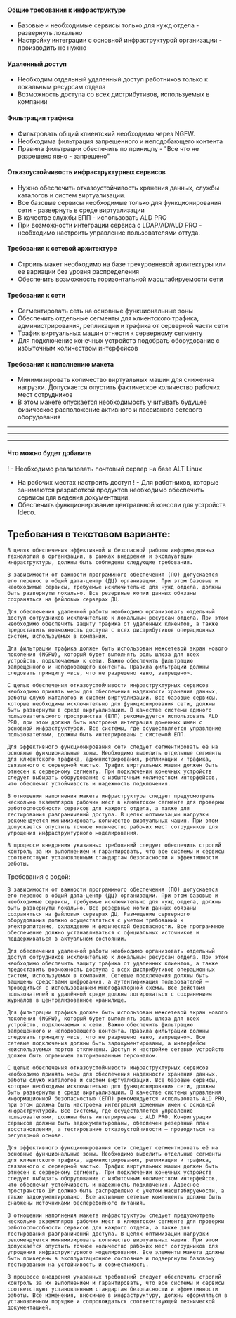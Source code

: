 #### Общие требования к инфраструктуре
 - Базовые и необходимые сервисы только для нужд отдела - развернуть локально
 - Настройку интеграции с основной инфраструктурой организации - производить не нужно

#### Удаленный доступ
 - Необходим отдельный удаленный доступ работников только к локальным ресурсам отдела
 - Возможность доступа со всех дистрибутивов, используемых в компании

#### Фильтрация трафика
 - Фильтровать общий клиентский необходимо через NGFW.
 - Необходима фильтрация запрещенного и неподобающего контента
 - Правила фильтрации обеспечить по приницпу - "Все что не разрешено явно - запрещено"

#### Отказоустойчивость инфраструктурных сервисов
 - Нужно обеспечить отказоустойчивость хранения данных, службы каталогов и систем виртуализации.
 - Все базовые сервисы необходимые только для функционирования сети - развернуть в среде виртуализации
 - В качестве службы ЕПП - использовать ALD PRO
 - При возможности интеграции сервиса с LDAP/AD/ALD PRO - необходимо настроить управление пользователями оттуда.

#### Требования к сетевой архитектуре
 - Строить макет необходимо на базе трехуровневой архитектуры или ее вариации без уровня распределения
 - Обеспечить возможность горизонтальной масштабируемости сети

#### Требования к сети
 - Сегментировать сеть на основные функциональные зоны
 - Обеспечить отдельные сегменты для клиентского трафика, администрирования, репликации и трафика от серверной части сети
 - Трафик виртуальных машин отнести к серверному сегменту
 - Для подключение конечных устройств подобрать оборудование с избыточным количеством интерфейсов

#### Требования к наполнению макета
 - Минимизировать количество виртуальных машин для снижения нагрузки. Допускается опустить фактическое количество рабочих мест сотрудников
 - В этом макете опускается необходимость учитывать будущее физическое расположение активного и пассивного сетевого оборудования

---
---
---

#### Что можно будет добавить
! - Необходимо реализовать почтовый сервер на базе ALT Linux
 - На рабочих местах настроить доступ 
! - Для работников, которые занимаются разработкой продуктов необходимо обеспечить сервисы для ведения документации.
 - Обеспечить функционирование центральной консоли для устройств Ideco.


## Требования в текстовом варианте:
```text
В целях обеспечения эффективной и безопасной работы информационных технологий в организации, в рамках внедрения и эксплуатации инфраструктуры, должны быть соблюдены следующие требования.

В зависимости от важности программного обеспечения (ПО) допускается его перенос в общий дата-центр (ДЦ) организации. При этом базовые и необходимые сервисы, требуемые исключительно для нужд отдела, должны быть развернуты локально. Все резервные копии данных обязаны сохраняться на файловых серверах ДЦ.

Для обеспечения удаленной работы необходимо организовать отдельный доступ сотрудников исключительно к локальным ресурсам отдела. При этом необходимо обеспечить защиту трафика от удаленных клиентов, а также предоставить возможность доступа с всех дистрибутивов операционных систем, используемых в компании.

Для фильтрации трафика должен быть использован межсетевой экран нового поколения (NGFW), который будет выполнять роль шлюза для всех устройств, подключаемых к сети. Важно обеспечить фильтрацию запрещенного и неподобающего контента. Правила фильтрации должны следовать принципу «все, что не разрешено явно, запрещено».

С целью обеспечения отказоустойчивости инфраструктурных сервисов необходимо принять меры для обеспечения надежности хранения данных, работы служб каталогов и систем виртуализации. Все базовые сервисы, которые необходимы исключительно для функционирования сети, должны быть развернуты в среде виртуализации. В качестве системы единого пользовательского пространства (ЕПП) рекомендуется использовать ALD PRO, при этом должна быть настроена интеграция доменных имен с основной инфраструктурой. Все системы, где осуществляется управление пользователями, должны быть интегрированы с системой ЕПП.

Для эффективного функционирования сети следует сегментировать её на основные функциональные зоны. Необходимо выделить отдельные сегменты для клиентского трафика, администрирования, репликации и трафика, связанного с серверной частью. Трафик виртуальных машин должен быть отнесен к серверному сегменту. При подключении конечных устройств следует выбирать оборудование с избыточным количеством интерфейсов, что обеспечит устойчивость и надежность подключения.

В отношении наполнения макета инфраструктуры следует предусмотреть несколько экземпляров рабочих мест в клиентском сегменте для проверки работоспособности сервисов для каждого отдела, а также для тестирования разграничений доступа. В целях оптимизации нагрузки рекомендуется минимизировать количество виртуальных машин. При этом допускается опустить точное количество рабочих мест сотрудников для упрощения инфраструктурного моделирования.

В процессе внедрения указанных требований следует обеспечить строгий контроль за их выполнением и гарантировать, что все системы и сервисы соответствуют установленным стандартам безопасности и эффективности работы.
```


Требования с водой:
```text
В зависимости от важности программного обеспечения (ПО) допускается его перенос в общий дата-центр (ДЦ) организации. При этом базовые и необходимые сервисы, требуемые исключительно для нужд отдела, должны быть развернуты локально. Все резервные копии данных обязаны сохраняться на файловых серверах ДЦ. Размещение серверного оборудования должно осуществляться с учетом требований к электропитанию, охлаждению и физической безопасности. Все программное обеспечение должно устанавливаться с официальных источников и поддерживаться в актуальном состоянии.

Для обеспечения удаленной работы необходимо организовать отдельный доступ сотрудников исключительно к локальным ресурсам отдела. При этом необходимо обеспечить защиту трафика от удаленных клиентов, а также предоставить возможность доступа с всех дистрибутивов операционных систем, используемых в компании. Сетевые подключения должны быть защищены средствами шифрования, а аутентификация пользователей — проводиться с использованием многофакторной схемы. Все действия пользователей в удалённой среде должны логироваться с сохранением журналов в централизованное хранилище.

Для фильтрации трафика должен быть использован межсетевой экран нового поколения (NGFW), который будет выполнять роль шлюза для всех устройств, подключаемых к сети. Важно обеспечить фильтрацию запрещенного и неподобающего контента. Правила фильтрации должны следовать принципу «все, что не разрешено явно, запрещено». Все сетевые подключения должны быть задокументированы, а интерфейсы неиспользуемых портов отключены. Доступ к настройке сетевых устройств должен быть ограничен авторизованным персоналом.

С целью обеспечения отказоустойчивости инфраструктурных сервисов необходимо принять меры для обеспечения надежности хранения данных, работы служб каталогов и систем виртуализации. Все базовые сервисы, которые необходимы исключительно для функционирования сети, должны быть развернуты в среде виртуализации. В качестве системы управления информационной безопасностью (ЕПП) рекомендуется использовать ALD PRO, при этом должна быть настроена интеграция доменных имен с основной инфраструктурой. Все системы, где осуществляется управление пользователями, должны быть интегрированы с ALD PRO. Конфигурации сервисов должны быть задокументированы, обеспечен резервный план восстановления, а тестирование отказоустойчивости — проводиться на регулярной основе.

Для эффективного функционирования сети следует сегментировать её на основные функциональные зоны. Необходимо выделить отдельные сегменты для клиентского трафика, администрирования, репликации и трафика, связанного с серверной частью. Трафик виртуальных машин должен быть отнесен к серверному сегменту. При подключении конечных устройств следует выбирать оборудование с избыточным количеством интерфейсов, что обеспечит устойчивость и надежность подключения. Адресное пространство IP должно быть распределено с учетом масштабируемости, а также задокументировано. Все активные сетевые компоненты должны быть снабжены источниками бесперебойного питания.

В отношении наполнения макета инфраструктуры следует предусмотреть несколько экземпляров рабочих мест в клиентском сегменте для проверки работоспособности сервисов для каждого отдела, а также для тестирования разграничений доступа. В целях оптимизации нагрузки рекомендуется минимизировать количество виртуальных машин. При этом допускается опустить точное количество рабочих мест сотрудников для упрощения инфраструктурного моделирования. Все элементы макета должны быть приведены в эксплуатационное состояние и подвергнуты базовому тестированию на устойчивость и совместимость.

В процессе внедрения указанных требований следует обеспечить строгий контроль за их выполнением и гарантировать, что все системы и сервисы соответствуют установленным стандартам безопасности и эффективности работы. Все изменения, вносимые в инфраструктуру, должны оформляться в установленном порядке и сопровождаться соответствующей технической документацией.
```